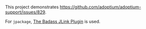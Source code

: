 This project demonstrates <https://github.com/adoptium/adoptium-support/issues/829>.

For `jpackage`, [The Badass JLink Plugin](https://badass-jlink-plugin.beryx.org/releases/latest/) is used.
